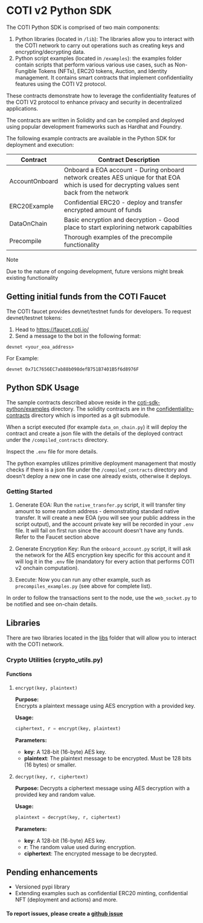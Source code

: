 # COTI v2 Python SDK

The COTI Python SDK is comprised of two main components:

1. Python libraries (located in `/lib`): The libraries allow you to interact with the COTI network to carry out operations such as creating keys and encrypting/decrypting data.
2. Python script examples (located in `/examples`): the examples folder contain scripts that perform various various use cases, such as Non-Fungible Tokens (NFTs), ERC20 tokens, Auction, and Identity management. It contains smart contracts that implement confidentiality features using the COTI V2 protocol. 

These contracts demonstrate how to leverage the confidentiality features of the COTI V2 protocol to enhance privacy and security in decentralized applications.

The contracts are written in Solidity and can be compiled and deployed using popular development frameworks such as Hardhat and Foundry.

The following example contracts are available in the Python SDK for deployment and execution:

| Contract       | Contract Description                                                                                                                          |
|----------------|-----------------------------------------------------------------------------------------------------------------------------------------------|
| AccountOnboard | Onboard a EOA account - During onboard network creates AES unique for that EOA which is used for decrypting values sent back from the network |
| ERC20Example   | Confidential ERC20 - deploy and transfer encrypted amount of funds                                                                            |
| DataOnChain    | Basic encryption and decryption - Good place to start explorining network capabilties                                                         |
| Precompile     | Thorough examples of the precompile functionality                                                                                             |

> [!NOTE]  
> Due to the nature of ongoing development, future versions might break existing functionality

## Getting initial funds from the COTI Faucet

The COTI faucet provides devnet/testnet funds for developers. To request devnet/testnet tokens:

1. Head to https://faucet.coti.io/
2. Send a message to the bot in the following format: 

```
devnet <your_eoa_address> 
```

For Example:

```
devnet 0x71C7656EC7ab88b098defB751B7401B5f6d8976F
```

## Python SDK Usage

The sample contracts described above reside in the [coti-sdk-python/examples](/examples/) directory. The solidity contracts are in the [confidentiality-contracts](/confidentiality-contracts/) directory which is imported as a git submodule.

When a script executed (for example `data_on_chain.py`) it will deploy the contract and create a json file with the details of the deployed
contract under the `/compiled_contracts` directory.

Inspect the `.env` file for more details.

The python examples utilizes primitive deployment management that mostly checks if there is a json file under the `/compiled_contracts` directory
and doesn't deploy a new one in case one already exists, otherwise it deploys.

### Getting Started

1. Generate EOA: Run the `native_transfer.py` script, it will transfer tiny amount to some random address - demonstrating standard native transfer.
   It will create a new EOA (you will see your public address in the script output), and the account private key will be recorded in your `.env` file.
   It will fail on first run since the account doesn't have any funds. Refer to the Faucet section above

2. Generate Encryption Key: Run the `onboard_account.py` script, it will ask the network for the AES encryption key specific for this account and
   it will log it in the `.env` file (mandatory for every action that performs COTI v2 onchain computation).

3. Execute: Now you can run any other example, such as `precompiles_examples.py` (see above for complete list).

In order to follow the transactions sent to the node, use the `web_socket.py` to be notified and see on-chain details.

## Libraries

There are two libraries located in the [libs](/libs/) folder that will allow you to interact with the COTI network.

### Crypto Utilities (crypto_utils.py)

#### Functions

1. `encrypt(key, plaintext)`

      **Purpose:**  
      Encrypts a plaintext message using AES encryption with a provided key.

      **Usage:**
      ```python
      ciphertext, r = encrypt(key, plaintext)
      ```

      **Parameters:**
      - **key**: A 128-bit (16-byte) AES key.
      - **plaintext**: The plaintext message to be encrypted. Must be 128 bits (16 bytes) or smaller.

2. `decrypt(key, r, ciphertext)`

      **Purpose:**
      Decrypts a ciphertext message using AES decryption with a provided key and random value.

      **Usage:**
      ```python
      plaintext = decrypt(key, r, ciphertext)
      ```

      **Parameters:**
      - **key**: A 128-bit (16-byte) AES key.
      - **r**: The random value used during encryption.
      - **ciphertext**: The encrypted message to be decrypted.


## Pending enhancements
* Versioned pypi library
* Extending examples such as confidential ERC20 minting, confidential NFT (deployment and actions) and more.

#### To report issues, please create a [github issue](https://github.com/coti-io/coti-sdk-python/issues)

